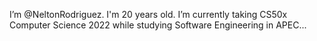 I’m @NeltonRodriguez. I'm 20 years old.
I’m currently taking CS50x Computer Science 2022 while studying Software Engineering in APEC...

